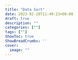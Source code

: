 ```yaml
---
title: "Data Sort"
date: 2023-02-28T11:49:23+08:00
draft: true
description: ""
categories: [""]
tags: [""]
ShowToc: true
ShowBreadCrumbs: ''
cover:
  image: ""
---
```

